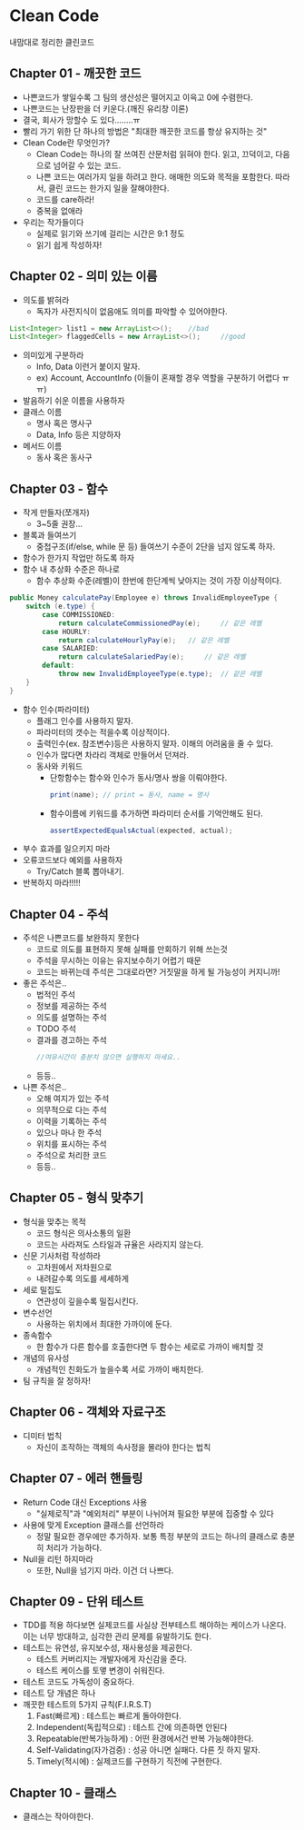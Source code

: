 # Clean Code

내맘대로 정리한 클린코드

## Chapter 01 - 깨끗한 코드
* 나쁜코드가 쌓일수록 그 팀의 생산성은 떨어지고 이윽고 0에 수렴한다.
* 나쁜코드는 난장판을 더 키운다.(깨진 유리창 이론)
* 결국, 회사가 망할수 도 있다........ㅠ
* 빨리 가기 위한 단 하나의 방법은 "최대한 깨끗한 코드를 항상 유지하는 것"
* Clean Code란 무엇인가?
    * Clean Code는 하나의 잘 쓰여진 산문처럼 읽혀야 한다. 읽고, 끄덕이고, 다음으로 넘어갈 수 있는 코드.
    * 나쁜 코드는 여러가지 일을 하려고 한다. 애매한 의도와 목적을 포함한다. 따라서, 클린 코드는 한가지 일을 잘해야한다.
    * 코드를 care하라!
    * 중복을 없애라
* 우리는 작가들이다
    * 실제로 읽기와 쓰기에 걸리는 시간은 9:1 정도
    * 읽기 쉽게 작성하자!

## Chapter 02 - 의미 있는 이름
* 의도를 밝혀라
  * 독자가 사전지식이 없음애도 의미를 파악할 수 있어야한다.
```java
List<Integer> list1 = new ArrayList<>();    //bad
List<Integer> flaggedCells = new ArrayList<>();     //good
```

* 의미있게 구분하라
  * Info, Data 이런거 붙이지 말자.
  * ex) Account, AccountInfo (이들이 혼재할 경우 역할을 구분하기 어렵다 ㅠㅠ)
* 발음하기 쉬운 이름을 사용하자
* 클래스 이름
  * 명사 혹은 명사구
  * Data, Info 등은 지양하자
* 메서드 이름
  * 동사 혹은 동사구
  
## Chapter 03 - 함수
* 작게 만들자(쪼개자)
  * 3~5줄 권장...
* 블록과 들여쓰기
  * 중첩구조(if/else, while 문 등) 들여쓰기 수준이 2단을 넘지 않도록 하자.
* 함수가 한가지 작업만 하도록 하자
* 함수 내 추상화 수준은 하나로
  * 함수 추상화 수준(레벨)이 한번에 한단계씩 낮아지는 것이 가장 이상적이다.
```java
public Money calculatePay(Employee e) throws InvalidEmployeeType {
	switch (e.type) { 
		case COMMISSIONED:
			return calculateCommissionedPay(e);     // 같은 레벨
		case HOURLY:
			return calculateHourlyPay(e);   // 같은 레벨
		case SALARIED:
			return calculateSalariedPay(e);     // 같은 레벨
		default:
			throw new InvalidEmployeeType(e.type);  // 같은 레벨
	}
}
```
* 함수 인수(파라미터)
  * 플래그 인수를 사용하지 말자.
  * 파라미터의 갯수는 적을수록 이상적이다.
  * 출력인수(ex. 참조변수)등은 사용하지 말자. 이해의 어려움을 줄 수 있다.
  * 인수가 많다면 차라리 객체로 만들어서 던져라.
  * 동사와 키워드
    * 단항함수는 함수와 인수가 동사/명사 쌍을 이뤄야한다. 
        ```java 
        print(name); // print = 동사, name = 명사
        ```
    * 함수이름에 키워드를 추가하면 파라미터 순서를 기억안해도 된다. 
        ```java 
        assertExpectedEqualsActual(expected, actual);
        ```
* 부수 효과를 일으키지 마라
* 오류코드보다 예외를 사용하자
  * Try/Catch 블록 뽑아내기.
* 반복하지 마라!!!!!

## Chapter 04 - 주석
* 주석은 나쁜코드를 보완하지 못한다
  * 코드로 의도를 표현하지 못해 실패를 만회하기 위해 쓰는것
  * 주석을 무시하는 이유는 유지보수하기 어렵기 때문
  * 코드는 바뀌는데 주석은 그대로라면? 거짓말을 하게 될 가능성이 커지니까!
* 좋은 주석은..
  * 법적인 주석
  * 정보를 제공하는 주석
  * 의도를 설명하는 주석
  * TODO 주석
  * 결과를 경고하는 주석
    ```java
    //여유시간이 충분치 않으면 실행하지 마세요..
    ```
  * 등등..  
* 나쁜 주석은..
  * 오해 여지가 있는 주석
  * 의무적으로 다는 주석
  * 이력을 기록하는 주석
  * 있으나 마나 한 주석
  * 위치를 표시하는 주석
  * 주석으로 처리한 코드
  * 등등..
  
## Chapter 05 - 형식 맞추기
* 형식을 맞추는 목적
  * 코드 형식은 의사소통의 일환
  * 코드는 사라져도 스타일과 규율은 사라지지 않는다.
* 신문 기사처럼 작성하라
  * 고차원에서 저차원으로
  * 내려갈수록 의도를 세세하게
* 세로 밀집도
  * 연관성이 깊을수록 밀집시킨다.
* 변수선언
  * 사용하는 위치에서 최대한 가까이에 둔다.
* 종속함수
  * 한 함수가 다른 함수를 호출한다면 두 함수는 세로로 가까이 배치할 것
* 개념의 유사성
  * 개념적인 친화도가 높을수록 서로 가까이 배치한다.
* 팀 규칙을 잘 정하자!

## Chapter 06 - 객체와 자료구조
* 디미터 법칙
  * 자신이 조작하는 객체의 속사정을 몰라야 한다는 법칙

## Chapter 07 - 에러 핸들링
* Return Code 대신 Exceptions 사용
  * "실제로직"과 "예외처리" 부분이 나뉘어져 필요한 부분에 집중할 수 있다
* 사용에 맞게 Exception 클래스를 선언하라
  * 정말 필요한 경우에만 추가하자. 보통 특정 부분의 코드는 하나의 클래스로 충분히 처리가 가능하다.
* Null을 리턴 하지마라
  * 또한, Null을 넘기지 마라. 이건 더 나쁘다.

## Chapter 09 - 단위 테스트
* TDD를 적용 하다보면 실제코드를 사실상 전부테스트 해야하는 케이스가 나온다. 이는 너무 방대하고, 심각한 관리 문제를 유발하기도 한다.
* 테스트는 유연성, 유지보수성, 재사용성을 제공한다.
  * 테스트 커버리지는 개발자에게 자신감을 준다.
  * 테스트 케이스를 토앻 변경이 쉬워진다.
* 테스트 코드도 가독성이 중요하다.
* 테스트 당 개념은 하나
* 깨끗한 테스트의 5가지 규칙(F.I.R.S.T)
  1) Fast(빠르게) : 테스트는 빠르게 돌아야한다.
  2) Independent(독립적으로) : 테스트 간에 의존하면 안된다
  3) Repeatable(반복가능하게) : 어떤 환경에서건 반복 가능해야한다.
  4) Self-Validating(자가검증) : 성공 아니면 실패다. 다른 짓 하지 말자.
  5) Timely(적시에) : 실제코드를 구현하기 직전에 구현한다.

## Chapter 10 - 클래스
* 클래스는 작아야한다.